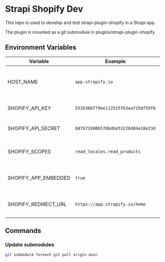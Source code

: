 # Strapi Shopify Dev

This repo is used to develop and test strapi-plugin-shopify in a Strapi app.

The plugin is mounted as a git submodule in plugins/strapi-plugin-shopify

## Environment Variables

| Variable | Example | Description |
| -------- | ------- | ----------- |
| HOST_NAME | `app.strapify.io` | the host name of your app without the protocol (http or https) |
| SHOPIFY_API_KEY | `553536bf79ee112525f63aaf25df59f8` | the API key generated by Shopify |
| SHOPIFY_API_SECRET | `687b73300b570bdbe53220d84a18e23d` | the API secret generated by Shopify |
| SHOPIFY_SCOPES | `read_locales,read_products` | the API scopes used by the application |
| SHOPIFY_APP_EMBEDDED | `true` | whether the app is an embedded app or not |
| SHOPIFY_REDIRECT_URL | `https://app.strapify.io/home` | the url where the user is redirect after authentication |

## Commands

### Update submodules

```bash
git submodule foreach git pull origin main
```

